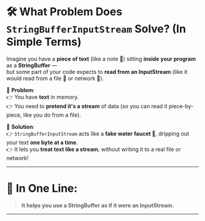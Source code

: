 # 🛠️ What Problem Does `StringBufferInputStream` Solve? (In Simple Terms)

Imagine you have a **piece of text** (like a note 📜) sitting **inside your program** as a **StringBuffer** —  
but some part of your code expects to **read from an InputStream** (like it would read from a file 📂 or network 📡).

🔵 **Problem**:  
👉 You have **text** in memory.  
👉 You need to **pretend it's a stream** of data (so you can read it piece-by-piece, like you do from a file).

🔵 **Solution**:  
👉 `StringBufferInputStream` acts like a **fake water faucet 🚰**, dripping out your text **one byte at a time**.  
👉 It lets you **treat text like a stream**, without writing it to a real file or network!

---

# 🎯 In One Line:
> **It helps you use a StringBuffer as if it were an InputStream.**

---


